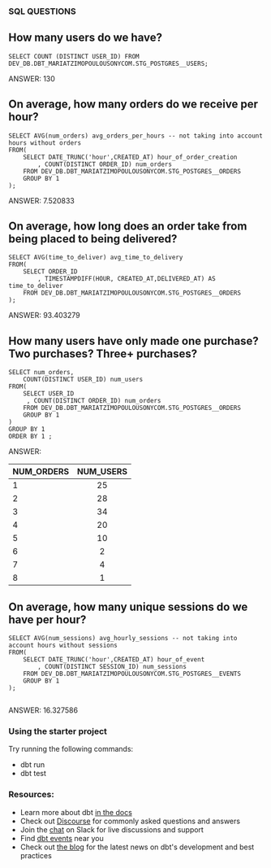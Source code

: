 
### SQL QUESTIONS 

## How many users do we have?

```
SELECT COUNT (DISTINCT USER_ID) FROM DEV_DB.DBT_MARIATZIMOPOULOUSONYCOM.STG_POSTGRES__USERS;
```

ANSWER: 130 

## On average, how many orders do we receive per hour?

```
SELECT AVG(num_orders) avg_orders_per_hours -- not taking into account hours without orders 
FROM(
    SELECT DATE_TRUNC('hour',CREATED_AT) hour_of_order_creation
        , COUNT(DISTINCT ORDER_ID) num_orders 
    FROM DEV_DB.DBT_MARIATZIMOPOULOUSONYCOM.STG_POSTGRES__ORDERS
    GROUP BY 1
);

```

ANSWER: 7.520833


## On average, how long does an order take from being placed to being delivered?

```
SELECT AVG(time_to_deliver) avg_time_to_delivery
FROM(
    SELECT ORDER_ID
        , TIMESTAMPDIFF(HOUR, CREATED_AT,DELIVERED_AT) AS time_to_deliver
    FROM DEV_DB.DBT_MARIATZIMOPOULOUSONYCOM.STG_POSTGRES__ORDERS
);

```

ANSWER: 93.403279

## How many users have only made one purchase? Two purchases? Three+ purchases?


```
SELECT num_orders,
    COUNT(DISTINCT USER_ID) num_users
FROM(
    SELECT USER_ID
     , COUNT(DISTINCT ORDER_ID) num_orders
    FROM DEV_DB.DBT_MARIATZIMOPOULOUSONYCOM.STG_POSTGRES__ORDERS
    GROUP BY 1
)
GROUP BY 1 
ORDER BY 1 ;

```

ANSWER: 

| NUM_ORDERS	| NUM_USERS |
| :------------ |:---------------:|
| 1	| 25 |
| 2	| 28 | 
| 3	| 34 | 
| 4	| 20 |
| 5	| 10 |
| 6	| 2 |
| 7	| 4 |
| 8	| 1 |


## On average, how many unique sessions do we have per hour?

```
SELECT AVG(num_sessions) avg_hourly_sessions -- not taking into account hours without sessions 
FROM(
    SELECT DATE_TRUNC('hour',CREATED_AT) hour_of_event
        , COUNT(DISTINCT SESSION_ID) num_sessions
    FROM DEV_DB.DBT_MARIATZIMOPOULOUSONYCOM.STG_POSTGRES__EVENTS
    GROUP BY 1
);


```

ANSWER: 16.327586


### Using the starter project

Try running the following commands:
- dbt run
- dbt test


### Resources:
- Learn more about dbt [in the docs](https://docs.getdbt.com/docs/introduction)
- Check out [Discourse](https://discourse.getdbt.com/) for commonly asked questions and answers
- Join the [chat](https://community.getdbt.com/) on Slack for live discussions and support
- Find [dbt events](https://events.getdbt.com) near you
- Check out [the blog](https://blog.getdbt.com/) for the latest news on dbt's development and best practices
